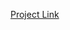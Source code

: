 [Project Link](https://eneskalkann.github.io/profile-card-component/profile-card-component/index.html)
